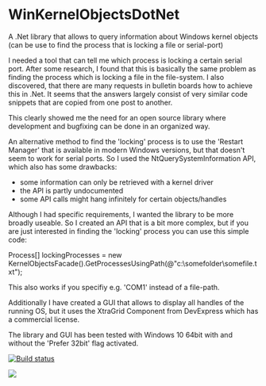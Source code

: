 # WinKernelObjectsDotNet
A .Net library that allows to query information about Windows kernel objects
 (can be use to find the process that is locking a file or serial-port)


I needed a tool that can tell me which process is locking a certain serial port.
 After some research, I found that this is basically the same problem as finding 
 the process which is locking a file in the file-system. I also discovered, that there 
 are many requests in bulletin boards how to achieve this in .Net. It seems that
 the answers largely consist of very similar code snippets that are copied from
 one post to another.


This clearly showed me the need for an open source library where development and bugfixing
can be done in an organized way.

An alternative method to find the 'locking' process is to use the 'Restart Manager' that is available
in modern Windows versions, but that doesn't seem to work for serial ports. So I
used the NtQuerySystemInformation API, which also has some drawbacks:

- some information can only be retrieved with a kernel driver
- the API is partly undocumented
- some API calls might hang infinitely for certain objects/handles


Although I had specific requirements, I wanted the library to be more broadly useable.
 So I created an API that is a bit more complex, but if you are just interested in finding
 the 'locking' process you can use this simple code:

 Process[] lockingProcesses = new KernelObjectsFacade().GetProcessesUsingPath(@"c:\somefolder\somefile.txt");

This also works if you specifiy e.g. 'COM1' instead of a file-path.


Additionally I have created a GUI that allows to display all handles of the running OS,
 but it uses the XtraGrid Component from DevExpress which has a commercial license.


 The library and GUI has been tested with Windows 10 64bit with and without the 'Prefer 32bit' flag activated.

[![Build status](https://ci.appveyor.com/api/projects/status/u8ye2koa2fk3surt?svg=true)](https://ci.appveyor.com/project/donid/winkernelobjectsdotnet)

![](https://github.com/donid/WinKernelObjectsDotNet/workflows/CI/badge.svg)
